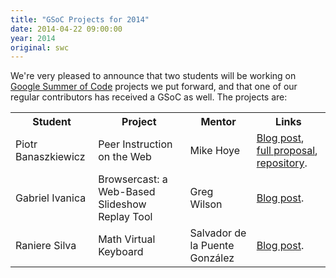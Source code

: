 ```yaml
---
title: "GSoC Projects for 2014"
date: 2014-04-22 09:00:00
year: 2014
original: swc
---
```


<p>
  We're very pleased to announce that two students will be working on
  <a href="https://www.google-melange.com/gsoc/homepage/google/gsoc2014">Google Summer of Code</a>
  projects we put forward,
  and that one of our regular contributors
  has received a GSoC as well.
  The projects are:
</p>

<table>
<tr>
<th>Student</th>
<th>Project</th>
<th>Mentor</th>
<th>Links</th>
</tr>
<tr>
<td>Piotr Banaszkiewicz</td>
<td>Peer Instruction on the Web</td>
<td>Mike Hoye</td>
<td><a href="http://piotr.banaszkiewicz.org/blog/2014/04/24/peer-instruction-a-summer-project-for-mozilla/">Blog post</a>, <a href="https://gist.github.com/pbanaszkiewicz/11292070">full proposal</a>, <a href="https://github.com/pbanaszkiewicz/peer-instruction">repository</a>.</td>
</tr>
<tr>
<td>Gabriel Ivanica</td>
<td>Browsercast: a Web-Based Slideshow Replay Tool</td>
<td>Greg Wilson</td>
<td><a href="http://blog.gabrielivanica.com/2014/04/25/browsercast-google-summer-2014/">Blog post</a>.</td>
</tr>
<tr>
<td>Raniere Silva</td>
<td>Math Virtual Keyboard</td>
<td>Salvador de la Puente Gonz&aacute;lez</td>
<td><a href="http://blog.rgaiacs.com/2014/04/22/gsoc2014.html">Blog post</a>.</td>
</tr>
</table>
